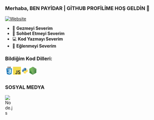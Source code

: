 ### Merhaba, BEN PAYİDAR | GİTHUB PROFİLİME HOŞ GELDİN 👋
[![Website](https://img.shields.io/website?label=PayidarKadir&style=for-the-badge&url=http%3A%2F%2Fpayidarkadir.glitch.me)](https://codestackr.com)

- 🌙 **Gezmeyi Severim**
- 🌸 **Sohbet Etmeyi Severim**
- 💻 **Kod Yazmayı Severim**
- 🥅 **Eğlenmeyi Severim**

### Bildiğim Kod Dilleri:

[<mg align="left" alt="HTML5" width="26px" src="https://raw.githubusercontent.com/github/explore/80688e429a7d4ef2fca1e82350fe8e3517d3494d/topics/html/html.png" />]("https://instagram.com/06kadirx")
[<img align="left" alt="CSS3" width="26px" src="https://raw.githubusercontent.com/github/explore/80688e429a7d4ef2fca1e82350fe8e3517d3494d/topics/css/css.png" />]("https://instagram.com/06kadirx")
[<img align="left" alt="JavaScript" width="26px" src="https://raw.githubusercontent.com/github/explore/80688e429a7d4ef2fca1e82350fe8e3517d3494d/topics/javascript/javascript.png" />]("https://instagram.com/06kadirx")
[<img align="left" alt="Python" width="26px" src="https://raw.githubusercontent.com/github/explore/80688e429a7d4ef2fca1e82350fe8e3517d3494d/topics/python/python.png" />]("https://instagram.com/06kadirx")
[<img align="left" alt="Node.js" width="26px" src="https://raw.githubusercontent.com/github/explore/80688e429a7d4ef2fca1e82350fe8e3517d3494d/topics/nodejs/nodejs.png" />]("https://instagram.com/06kadirx")

<br />
<br />


### SOSYAL MEDYA 


<a href="https://instagram.com/06kadirx"><img align="left" alt="Node.js" width="26px" src="https://lh3.googleusercontent.com/proxy/kvgOFsSjMMndvx4mAgUo7fb_lBaaAe8b6ygIPybiy0GwNrINZwYr9PFUZ2EtzqQA7BA8NFp7s7qQsewhLkf5rFU202kcAV8vPqeeTpmrOPxuVHc4sNXUvF2VZS0chGSkF_Z370VT"></a>
